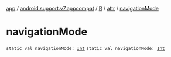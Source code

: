 [app](../../../index.md) / [android.support.v7.appcompat](../../index.md) / [R](../index.md) / [attr](index.md) / [navigationMode](.)

# navigationMode

`static val navigationMode: `[`Int`](https://kotlinlang.org/api/latest/jvm/stdlib/kotlin/-int/index.html)
`static val navigationMode: `[`Int`](https://kotlinlang.org/api/latest/jvm/stdlib/kotlin/-int/index.html)
